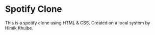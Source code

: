 # Spotify Clone

This is a spotify clone using HTML & CSS. Created on a local system by Himik Khulbe.

